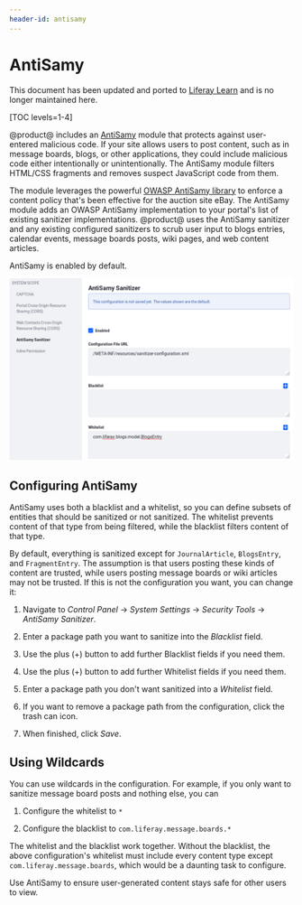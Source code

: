 ```yaml
---
header-id: antisamy
---
```


# AntiSamy

<aside class="alert alert-info">
   <span class="wysiwyg-color-blue120">This document has been updated and ported to <a href="https://learn.liferay.com/dxp/latest/en/installation-and-upgrades/securing-liferay/using-antisamy.html">Liferay Learn</a> and is no longer maintained here.</span>
</aside>

[TOC levels=1-4]

@product@ includes an [AntiSamy](https://www.owasp.org/index.php/Category:OWASP_AntiSamy_Project) 
module that protects against user-entered malicious code. If your site allows
users to post content, such as in message boards, blogs, or other applications,
they could include malicious code either intentionally or unintentionally. The
AntiSamy module filters HTML/CSS fragments and removes suspect JavaScript code
from them. 

The module leverages the powerful
[OWASP AntiSamy library](https://www.owasp.org/index.php/Category:OWASP_AntiSamy_Project)
to enforce a content policy that's been effective for the auction site
eBay. The AntiSamy module adds an OWASP AntiSamy implementation to your
portal's list of existing sanitizer implementations. @product@ uses the
AntiSamy sanitizer and any existing configured sanitizers to scrub user input
to blogs entries, calendar events, message boards posts, wiki pages, and web
content articles.

AntiSamy is enabled by default. 

![Figure 1: @product@'s AntiSamy configuration options allow you to specify both a blacklist and a whitelist.](../../images/antisamy.png)

## Configuring AntiSamy

AntiSamy uses both a blacklist and a whitelist, so you can define subsets of
entities that should be sanitized or not sanitized. The whitelist prevents
content of that type from being filtered, while the blacklist filters content of
that type. 

By default, everything is sanitized except for `JournalArticle`,
`BlogsEntry`, and `FragmentEntry`. The assumption is that users posting these
kinds of content are trusted, while users posting message boards or wiki
articles may not be trusted. If this is not the configuration you want, you can
change it: 

1.  Navigate to *Control Panel* &rarr; *System Settings* &rarr; *Security Tools*
    &rarr; *AntiSamy Sanitizer*.

2.  Enter a package path you want to sanitize into the *Blacklist* field. 

3.  Use the plus (+) button to add further Blacklist fields if you need them. 

4.  Use the plus (+) button to add further Whitelist fields if you need them. 

5.  Enter a package path you don't want sanitized into a *Whitelist* field. 

6.  If you want to remove a package path from the configuration, click the trash
    can icon. 

7.  When finished, click *Save*. 

## Using Wildcards

You can use wildcards in the configuration. For example, if you only want to
sanitize message board posts and nothing else, you can

1. Configure the whitelist to `*`

2. Configure the blacklist to `com.liferay.message.boards.*`

The whitelist and the blacklist work together. Without the blacklist,
the above configuration's whitelist must include every content type except
`com.liferay.message.boards`, which would be a daunting task to configure.

Use AntiSamy to ensure user-generated content stays safe for other users to
view. 
